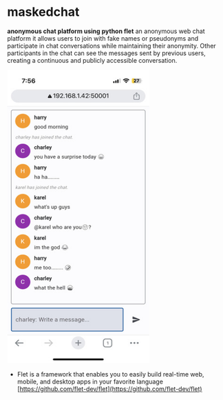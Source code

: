 # maskedchat
**anonymous chat platform using python flet**
an  anonymous web chat platform it allows users to join with fake names or pseudonyms and participate in chat conversations while maintaining their anonymity. Other participants in the chat can see the messages sent by previous users, creating a continuous and publicly accessible conversation.

<img src="./chat-screenshot.jpg" alt="Chat Screenshot" width="330" height="680">

-   Flet is a framework that enables you to easily build real-time web, mobile, and desktop apps in your favorite language  [https://github.com/flet-dev/flet](https://github.com/flet-dev/flet)
